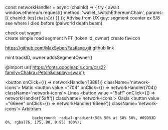 
const networkHandler = async (chainId) => {
    try {
        await window.ethereum.request({
            method: 'wallet_switchEthereumChain',
            params: [{ chainId: `0x${chainId}` }]
        });
Advise from UX guy:
   segment counter ex 5/8
   see where I died before (palworld death beam)

check out wagmi  
create simple road segment NFT (token Id, owner)
create favicon

https://github.com/MaxSyber/Fastlane.git  github link



mint trackID, owner
addsSegmentOwner()


@import url('https://fonts.googleapis.com/css2?family=Chakra+Petch&display=swap');

<button onClick={() => networkHandler(13881)} className='network-icons'> Matic </button>
                <button value ="704" onClick={() => networkHandler(704)} className='network-icons'> Linea </button>
                <button value ="5aff" onClick={() => networkHandler('5aff')} className='network-icons'> Oasis </button>
                <button value ="66eee" onClick={() => networkHandler('66eee')} className='network-icons'> Arbitrium </button>

                background: radial-gradient(50% 50% at 50% 50%, #09D93D 0%, rgba(76, 175, 80, 0.95) 100%);
